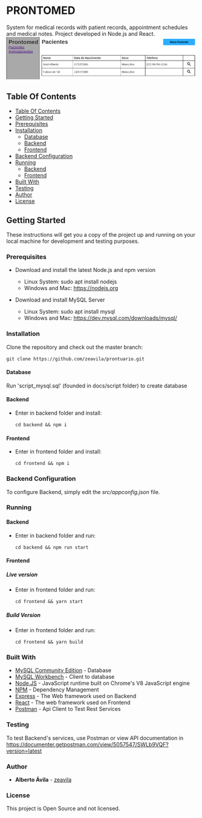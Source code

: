 # PRONTOMED

System for medical records with patient records, appointment schedules and medical notes. Project developed in Node.js and React.
![Screenshot](https://raw.githubusercontent.com/zeavila/prontuario/master/frontend/public/Captura%20de%20Tela_%C3%81rea%20de%20Sele%C3%A7%C3%A3o_20191230001442.png)

## Table Of Contents

- [Table Of Contents](#table-of-contents)
- [Getting Started](#getting-started)
- [Prerequisites](#prerequisites)
- [Installation](#installation)
  - [Database](#database)
  - [Backend](#backend)
  - [Frontend](#frontend)
- [Backend Configuration](#backend-configuration)
- [Running](#running)
  - [Backend](#backend-running)
  - [Frontend](#frontend-running)
- [Built With](#built-with)
- [Testing](#testing)
- [Author](#author)
- [License](#license)

## Getting Started

These instructions will get you a copy of the project up and running on your local machine for development and testing purposes.

### Prerequisites

- Download and install the latest Node.js and npm version

  - Linux System: sudo apt install nodejs
  - Windows and Mac: https://nodejs.org

- Download and install MySQL Server
  - Linux System: sudo apt install mysql
  - Windows and Mac: https://dev.mysql.com/downloads/mysql/

### Installation

Clone the repository and check out the master branch:

```
git clone https://github.com/zeavila/prontuario.git
```

#### Database

Run 'script_mysql.sql' (founded in docs/script folder) to create database

#### Backend

- Enter in backend folder and install:

  ```
  cd backend && npm i
  ```

#### Frontend

- Enter in frontend folder and install:

  ```
  cd frontend && npm i
  ```

### Backend Configuration

To configure Backend, simply edit the _src/appconfig.json_ file.

### Running

#### Backend

- Enter in backend folder and run:

  ```
  cd backend && npm run start
  ```

#### Frontend

##### Live version

- Enter in frontend folder and run:

  ```
  cd frontend && yarn start
  ```

##### Build Version

- Enter in frontend folder and run:

  ```
  cd frontend && yarn build
  ```

### Built With

- [MySQL Community Edition](https://www.mysql.com/products/community/) - Database
- [MySQL Workbench](https://dev.mysql.com/downloads/workbench/) - Client to database
- [Node.JS](https://www.nodejs.org/) - JavaScript runtime built on Chrome's V8 JavaScript engine
- [NPM](https://www.npmjs.com/) - Dependency Management
- [Express](https://expressjs.com) - The Web framework used on Backend
- [React](https://reactjs.org/) - The web framework used on Frontend
- [Postman](https://www.getpostman.com/) - Api Client to Test Rest Services

### Testing

To test Backend's services, use Postman or view API documentation in https://documenter.getpostman.com/view/5057547/SWLb9VQF?version=latest

### Author

- **Alberto Ávila** - [zeavila](https://github.com/zeavila)

### License

This project is Open Source and not licensed.
